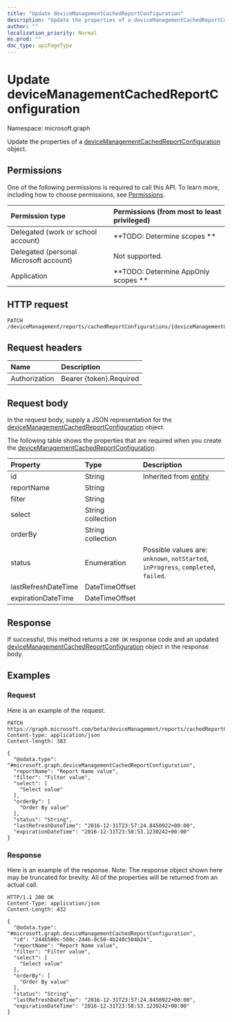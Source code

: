 ```yaml
---
title: "Update deviceManagementCachedReportConfiguration"
description: "Update the properties of a deviceManagementCachedReportConfiguration object."
author: ""
localization_priority: Normal
ms.prod: ""
doc_type: apiPageType
---
```


# Update deviceManagementCachedReportConfiguration

Namespace: microsoft.graph

Update the properties of a [deviceManagementCachedReportConfiguration](../resources/devicemanagementcachedreportconfiguration.md) object.

## Permissions
One of the following permissions is required to call this API. To learn more, including how to choose permissions, see [Permissions](/concepts/permissions-reference.md).

|Permission type|Permissions (from most to least privileged)|
|:---|:---|
|Delegated (work or school account)|**TODO: Determine scopes **|
|Delegated (personal Microsoft account)|Not supported.|
|Application|**TODO: Determine AppOnly scopes **|

## HTTP request
<!-- {
  "blockType": "ignored"
}
-->
``` http
PATCH /deviceManagement/reports/cachedReportConfigurations/{deviceManagementCachedReportConfigurationId}
```

## Request headers
|Name|Description|
|:---|:---|
|Authorization|Bearer {token}.Required|

## Request body
In the request body, supply a JSON representation for the [deviceManagementCachedReportConfiguration](../resources/devicemanagementcachedreportconfiguration.md) object.

The following table shows the properties that are required when you create the [deviceManagementCachedReportConfiguration](../resources/devicemanagementcachedreportconfiguration.md).

|Property|Type|Description|
|:---|:---|:---|
|id|String| Inherited from [entity](../resources/entity.md)|
|reportName|String||
|filter|String||
|select|String collection||
|orderBy|String collection||
|status|Enumeration| Possible values are: `unknown`, `notStarted`, `inProgress`, `completed`, `failed`.|
|lastRefreshDateTime|DateTimeOffset||
|expirationDateTime|DateTimeOffset||



## Response
If successful, this method returns a `200 OK` response code and an updated [deviceManagementCachedReportConfiguration](../resources/devicemanagementcachedreportconfiguration.md) object in the response body.

## Examples

### Request
Here is an example of the request.
<!-- {
  "blockType": "request",
  "name": "update_devicemanagementcachedreportconfiguration"
}
-->
``` http
PATCH https://graph.microsoft.com/beta/deviceManagement/reports/cachedReportConfigurations/{deviceManagementCachedReportConfigurationId}
Content-type: application/json
Content-length: 383

{
  "@odata.type": "#microsoft.graph.deviceManagementCachedReportConfiguration",
  "reportName": "Report Name value",
  "filter": "Filter value",
  "select": [
    "Select value"
  ],
  "orderBy": [
    "Order By value"
  ],
  "status": "String",
  "lastRefreshDateTime": "2016-12-31T23:57:24.8450922+00:00",
  "expirationDateTime": "2016-12-31T23:58:53.1230242+00:00"
}
```

### Response
Here is an example of the response. Note: The response object shown here may be truncated for brevity. All of the properties will be returned from an actual call.
<!-- {
  "blockType": "response",
  "truncated": true
}
-->
``` http
HTTP/1.1 200 OK
Content-Type: application/json
Content-Length: 432

{
  "@odata.type": "#microsoft.graph.deviceManagementCachedReportConfiguration",
  "id": "244b500c-500c-244b-0c50-4b240c504b24",
  "reportName": "Report Name value",
  "filter": "Filter value",
  "select": [
    "Select value"
  ],
  "orderBy": [
    "Order By value"
  ],
  "status": "String",
  "lastRefreshDateTime": "2016-12-31T23:57:24.8450922+00:00",
  "expirationDateTime": "2016-12-31T23:58:53.1230242+00:00"
}
```

